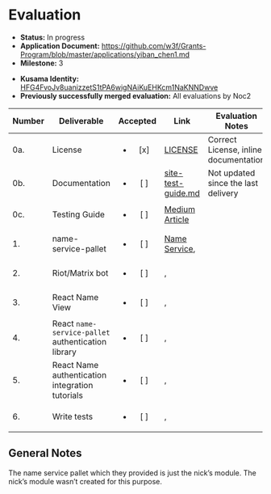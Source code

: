 # Evaluation

- **Status:** In progress
- **Application Document:** https://github.com/w3f/Grants-Program/blob/master/applications/yiban_chen1.md
- **Milestone:** 3
* **Kusama Identity:** [HFG4FvoJv8uanizzetS1tPA6wigNAiKuEHKcm1NaKNNDwve](https://polkascan.io/pre/kusama/account/HFG4FvoJv8uanizzetS1tPA6wigNAiKuEHKcm1NaKNNDwve)
* **Previously successfully merged evaluation:** All evaluations by Noc2

| Number | Deliverable | Accepted | Link | Evaluation Notes |
| ------ | ----------- | :------: | ---- |----------------- |
|    0a. | License  | <ul><li>[x] </li></ul> | [LICENSE](https://github.com/YibanChen/yc-node/blob/master/LICENSE) | Correct License, inline documentation  |
|    0b. | Documentation | <ul><li>[ ] </li></ul> | [site-test-guide.md](https://github.com/YibanChen/yc-node/blob/site-m2/docs/site-test-guide.md) | Not updated since the last delivery |
|    0c. | Testing Guide  | <ul><li>[ ] </li></ul> | [Medium Article](https://medium.com/@david.rhodus/573042cbd8e6) |  |
|     1. | name-service-pallet | <ul><li>[ ] </li></ul> | [Name Service](https://github.com/YibanChen/yc-node/blob/master/pallets/name-service/src/lib.rs), |  |
|     2. | Riot/Matrix bot | <ul><li>[ ] </li></ul> | [](), |  |
|     3. | React Name View  | <ul><li>[ ] </li></ul> | [](), |  |
|     4. | React `name-service-pallet` authentication library | <ul><li>[ ] </li></ul> | [](), |  |
|     5. | React Name authentication integration tutorials    | <ul><li>[ ] </li></ul> | [](), |  |
|     6. | Write tests  | <ul><li>[ ] </li></ul> | [](), |  |

## General Notes

The name service pallet which they provided is just the nick’s module.  The nick’s module wasn’t created for this purpose. 

